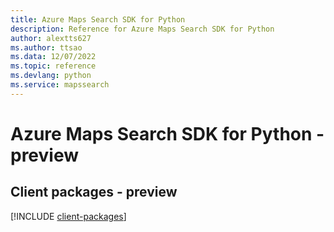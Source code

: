 ```yaml
---
title: Azure Maps Search SDK for Python
description: Reference for Azure Maps Search SDK for Python
author: alextts627
ms.author: ttsao
ms.data: 12/07/2022
ms.topic: reference
ms.devlang: python
ms.service: mapssearch
---
```

# Azure Maps Search SDK for Python - preview

## Client packages - preview
[!INCLUDE [client-packages](maps-search-client-index.md)]